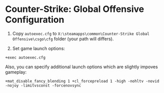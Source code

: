 # Counter-Strike: Global Offensive Configuration

1. Copy `autoexec.cfg` to `X:\steamapps\common\Counter-Strike Global Offensive\csgo\cfg` folder (your path will differs).

2. Set game launch options:
```
+exec autoexec.cfg
```

Also, you can specify additional launch options which are slightly impoves gameplay:
```
+mat_disable_fancy_blending 1 +cl_forcepreload 1 -high -nohltv -novid -nojoy -limitvsconst -forcenovsync
```
